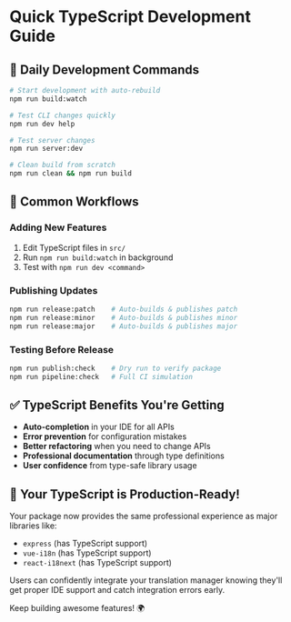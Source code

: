 # Quick TypeScript Development Guide

## 🚀 Daily Development Commands

```bash
# Start development with auto-rebuild
npm run build:watch

# Test CLI changes quickly  
npm run dev help

# Test server changes
npm run server:dev

# Clean build from scratch
npm run clean && npm run build
```

## 🔧 Common Workflows

### Adding New Features
1. Edit TypeScript files in `src/`
2. Run `npm run build:watch` in background
3. Test with `npm run dev <command>`

### Publishing Updates
```bash
npm run release:patch    # Auto-builds & publishes patch
npm run release:minor    # Auto-builds & publishes minor
npm run release:major    # Auto-builds & publishes major
```

### Testing Before Release
```bash
npm run publish:check    # Dry run to verify package
npm run pipeline:check   # Full CI simulation
```

## ✅ TypeScript Benefits You're Getting

- **Auto-completion** in your IDE for all APIs
- **Error prevention** for configuration mistakes  
- **Better refactoring** when you need to change APIs
- **Professional documentation** through type definitions
- **User confidence** from type-safe library usage

## 🎯 Your TypeScript is Production-Ready!

Your package now provides the same professional experience as major libraries like:
- `express` (has TypeScript support)
- `vue-i18n` (has TypeScript support)  
- `react-i18next` (has TypeScript support)

Users can confidently integrate your translation manager knowing they'll get proper IDE support and catch integration errors early.

Keep building awesome features! 🌍
